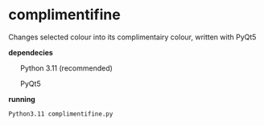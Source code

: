 # complimentifine
Changes selected colour into its complimentairy colour, written with PyQt5

<b>dependecies</b>
<ul>
  <il> Python 3.11 (recommended) </il>
  
  <il> PyQt5 </il>
</ul>

<b>running</b>

<code>Python3.11 complimentifine.py</code>

